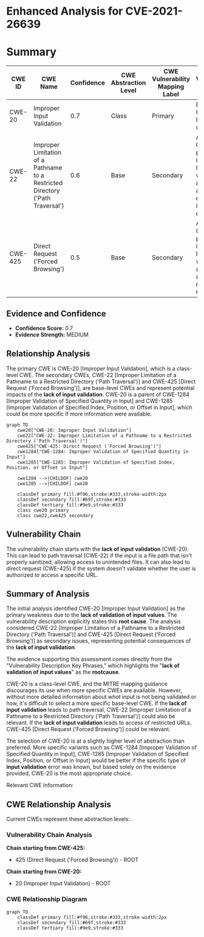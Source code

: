 # Enhanced Analysis for CVE-2021-26639

# Summary
| CWE ID | CWE Name | Confidence | CWE Abstraction Level | CWE Vulnerability Mapping Label | CWE-Vulnerability Mapping Notes |
|---|---|---|---|---|---|
| CWE-20 | Improper Input Validation | 0.7 | Class | Primary | Discouraged: Consider lower-level children.|
| CWE-22 | Improper Limitation of a Pathname to a Restricted Directory ('Path Traversal') | 0.6 | Base | Secondary | Allowed: Could be a potential impact if the lack of validation allows access outside the intended directory.|
| CWE-425 | Direct Request ('Forced Browsing') | 0.5 | Base | Secondary | Allowed: Could be a potential impact if the lack of validation allows direct access to restricted resources.|

## Evidence and Confidence

*   **Confidence Score:** 0.7
*   **Evidence Strength:** MEDIUM

## Relationship Analysis
The primary CWE is CWE-20 [Improper Input Validation], which is a class-level CWE. The secondary CWEs, CWE-22 [Improper Limitation of a Pathname to a Restricted Directory ('Path Traversal')] and CWE-425 [Direct Request ('Forced Browsing')], are base-level CWEs and represent potential impacts of the **lack of input validation**. CWE-20 is a parent of CWE-1284 [Improper Validation of Specified Quantity in Input] and CWE-1285 [Improper Validation of Specified Index, Position, or Offset in Input], which could be more specific if more information were available.
```mermaid
graph TD
    cwe20["CWE-20: Improper Input Validation"]
    cwe22["CWE-22: Improper Limitation of a Pathname to a Restricted Directory ('Path Traversal')"]
    cwe425["CWE-425: Direct Request ('Forced Browsing')"]
    cwe1284["CWE-1284: Improper Validation of Specified Quantity in Input"]
    cwe1285["CWE-1285: Improper Validation of Specified Index, Position, or Offset in Input"]

    cwe1284 -->|CHILDOF| cwe20
    cwe1285 -->|CHILDOF| cwe20
    
    classDef primary fill:#f96,stroke:#333,stroke-width:2px
    classDef secondary fill:#69f,stroke:#333
    classDef tertiary fill:#9e9,stroke:#333
    class cwe20 primary
    class cwe22,cwe425 secondary
```

## Vulnerability Chain
The vulnerability chain starts with the **lack of input validation** (CWE-20). This can lead to path traversal (CWE-22) if the input is a file path that isn't properly sanitized, allowing access to unintended files. It can also lead to direct request (CWE-425) if the system doesn't validate whether the user is authorized to access a specific URL.

## Summary of Analysis
The initial analysis identified CWE-20 [Improper Input Validation] as the primary weakness due to the **lack of validation of input values**. The vulnerability description explicitly states this **root cause**. The analysis considered CWE-22 [Improper Limitation of a Pathname to a Restricted Directory ('Path Traversal')] and CWE-425 [Direct Request ('Forced Browsing')] as secondary issues, representing potential consequences of the **lack of input validation**.

The evidence supporting this assessment comes directly from the "Vulnerability Description Key Phrases," which highlights the "**lack of validation of input values**" as the **rootcause**.

CWE-20 is a class-level CWE, and the MITRE mapping guidance discourages its use when more specific CWEs are available. However, without more detailed information about *what* input is not being validated or how, it's difficult to select a more specific base-level CWE. If the **lack of input validation** leads to path traversal, CWE-22 [Improper Limitation of a Pathname to a Restricted Directory ('Path Traversal')] could also be relevant. If the **lack of input validation** leads to access of restricted URLs, CWE-425 [Direct Request ('Forced Browsing')] could be relevant.

The selection of CWE-20 is at a slightly higher level of abstraction than preferred. More specific variants such as CWE-1284 [Improper Validation of Specified Quantity in Input], CWE-1285 [Improper Validation of Specified Index, Position, or Offset in Input] would be better if the specific type of **input validation** error was known, but based solely on the evidence provided, CWE-20 is the most appropriate choice.

Relevant CWE Information:


## CWE Relationship Analysis

Current CWEs represent these abstraction levels: .


### Vulnerability Chain Analysis

**Chain starting from CWE-425:**
- 425 (Direct Request ('Forced Browsing')) - ROOT


**Chain starting from CWE-20:**
- 20 (Improper Input Validation) - ROOT



### CWE Relationship Diagram

```mermaid
graph TD
    classDef primary fill:#f96,stroke:#333,stroke-width:2px
    classDef secondary fill:#69f,stroke:#333
    classDef tertiary fill:#9e9,stroke:#333
```